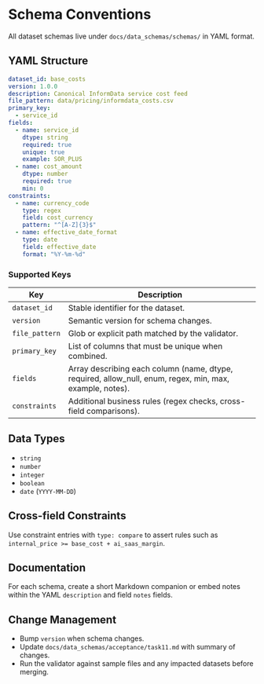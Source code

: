# Schema Conventions

All dataset schemas live under `docs/data_schemas/schemas/` in YAML format.

## YAML Structure
```yaml
dataset_id: base_costs
version: 1.0.0
description: Canonical InformData service cost feed
file_pattern: data/pricing/informdata_costs.csv
primary_key:
  - service_id
fields:
  - name: service_id
    dtype: string
    required: true
    unique: true
    example: SOR_PLUS
  - name: cost_amount
    dtype: number
    required: true
    min: 0
constraints:
  - name: currency_code
    type: regex
    field: cost_currency
    pattern: "^[A-Z]{3}$"
  - name: effective_date_format
    type: date
    field: effective_date
    format: "%Y-%m-%d"
```

### Supported Keys
| Key | Description |
| --- | --- |
| `dataset_id` | Stable identifier for the dataset. |
| `version` | Semantic version for schema changes. |
| `file_pattern` | Glob or explicit path matched by the validator. |
| `primary_key` | List of columns that must be unique when combined. |
| `fields` | Array describing each column (name, dtype, required, allow_null, enum, regex, min, max, example, notes). |
| `constraints` | Additional business rules (regex checks, cross-field comparisons). |

## Data Types
- `string`
- `number`
- `integer`
- `boolean`
- `date` (`YYYY-MM-DD`)

## Cross-field Constraints
Use constraint entries with `type: compare` to assert rules such as `internal_price >= base_cost + ai_saas_margin`.

## Documentation
For each schema, create a short Markdown companion or embed notes within the YAML `description` and field `notes` fields.

## Change Management
- Bump `version` when schema changes.
- Update `docs/data_schemas/acceptance/task11.md` with summary of changes.
- Run the validator against sample files and any impacted datasets before merging.
